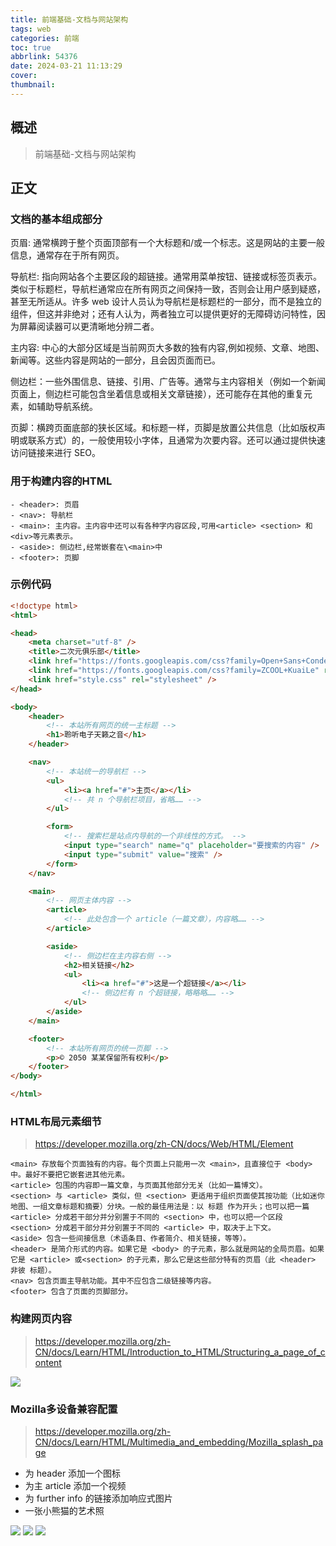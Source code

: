 ```yaml
---
title: 前端基础-文档与网站架构
tags: web
categories: 前端
toc: true
abbrlink: 54376
date: 2024-03-21 11:13:29
cover:
thumbnail:
---
```



## 概述

> 前端基础-文档与网站架构

<!--more-->

## 正文

### 文档的基本组成部分  
页眉: 通常横跨于整个页面顶部有一个大标题和/或一个标志。这是网站的主要一般信息，通常存在于所有网页。

导航栏: 指向网站各个主要区段的超链接。通常用菜单按钮、链接或标签页表示。类似于标题栏，导航栏通常应在所有网页之间保持一致，否则会让用户感到疑惑，甚至无所适从。许多 web 设计人员认为导航栏是标题栏的一部分，而不是独立的组件，但这并非绝对；还有人认为，两者独立可以提供更好的无障碍访问特性，因为屏幕阅读器可以更清晰地分辨二者。

主内容: 中心的大部分区域是当前网页大多数的独有内容,例如视频、文章、地图、新闻等。这些内容是网站的一部分，且会因页面而已。 

侧边栏：一些外围信息、链接、引用、广告等。通常与主内容相关（例如一个新闻页面上，侧边栏可能包含坐着信息或相关文章链接），还可能存在其他的重复元素，如辅助导航系统。 

页脚：横跨页面底部的狭长区域。和标题一样，页脚是放置公共信息（比如版权声明或联系方式）的，一般使用较小字体，且通常为次要内容。还可以通过提供快速访问链接来进行 SEO。

### 用于构建内容的HTML
```text
- <header>: 页眉
- <nav>: 导航栏  
- <main>: 主内容。主内容中还可以有各种字内容区段,可用<article> <section> 和 <div>等元素表示。
- <aside>: 侧边栏,经常嵌套在\<main>中
- <footer>: 页脚  
```

### 示例代码  
```html
<!doctype html>
<html>

<head>
    <meta charset="utf-8" />
    <title>二次元俱乐部</title>
    <link href="https://fonts.googleapis.com/css?family=Open+Sans+Condensed:300|Sonsie+One" rel="stylesheet" />
    <link href="https://fonts.googleapis.com/css?family=ZCOOL+KuaiLe" rel="stylesheet" />
    <link href="style.css" rel="stylesheet" />
</head>

<body>
    <header>
        <!-- 本站所有网页的统一主标题 -->
        <h1>聆听电子天籁之音</h1>
    </header>

    <nav>
        <!-- 本站统一的导航栏 -->
        <ul>
            <li><a href="#">主页</a></li>
            <!-- 共 n 个导航栏项目，省略…… -->
        </ul>

        <form>
            <!-- 搜索栏是站点内导航的一个非线性的方式。 -->
            <input type="search" name="q" placeholder="要搜索的内容" />
            <input type="submit" value="搜索" />
        </form>
    </nav>

    <main>
        <!-- 网页主体内容 -->
        <article>
            <!-- 此处包含一个 article（一篇文章），内容略…… -->
        </article>

        <aside>
            <!-- 侧边栏在主内容右侧 -->
            <h2>相关链接</h2>
            <ul>
                <li><a href="#">这是一个超链接</a></li>
                <!-- 侧边栏有 n 个超链接，略略略…… -->
            </ul>
        </aside>
    </main>

    <footer>
        <!-- 本站所有网页的统一页脚 -->
        <p>© 2050 某某保留所有权利</p>
    </footer>
</body>

</html>
```

### HTML布局元素细节  
>https://developer.mozilla.org/zh-CN/docs/Web/HTML/Element  

```text
<main> 存放每个页面独有的内容。每个页面上只能用一次 <main>，且直接位于 <body> 中。最好不要把它嵌套进其他元素。
<article> 包围的内容即一篇文章，与页面其他部分无关（比如一篇博文）。
<section> 与 <article> 类似，但 <section> 更适用于组织页面使其按功能（比如迷你地图、一组文章标题和摘要）分块。一般的最佳用法是：以 标题 作为开头；也可以把一篇 <article> 分成若干部分并分别置于不同的 <section> 中，也可以把一个区段 <section> 分成若干部分并分别置于不同的 <article> 中，取决于上下文。
<aside> 包含一些间接信息（术语条目、作者简介、相关链接，等等）。
<header> 是简介形式的内容。如果它是 <body> 的子元素，那么就是网站的全局页眉。如果它是 <article> 或<section> 的子元素，那么它是这些部分特有的页眉（此 <header> 非彼 标题）。
<nav> 包含页面主导航功能。其中不应包含二级链接等内容。
<footer> 包含了页面的页脚部分。
```

###  构建网页内容  
> https://developer.mozilla.org/zh-CN/docs/Learn/HTML/Introduction_to_HTML/Structuring_a_page_of_content

![](../img/2024-03-20-21-50-17.png)

### Mozilla多设备兼容配置 
> https://developer.mozilla.org/zh-CN/docs/Learn/HTML/Multimedia_and_embedding/Mozilla_splash_page  
- 为 header 添加一个图标  
- 为主 article 添加一个视频  
- 为 further info 的链接添加响应式图片  
- 一张小熊猫的艺术照  

![](../img/2024-03-20-21-30-42.png) 
![](../img/2024-03-20-21-32-03.png)
![](../img/2024-03-20-21-32-25.png)